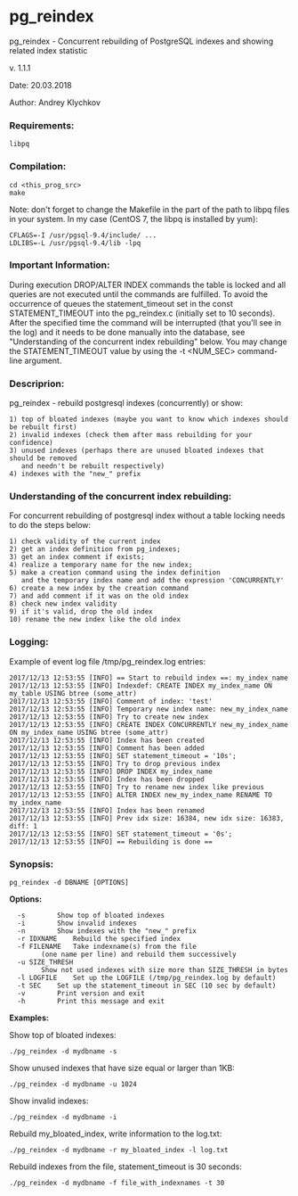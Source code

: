 # pg_reindex
pg_reindex - Concurrent rebuilding of PostgreSQL indexes and showing related index statistic

v. 1.1.1

Date: 20.03.2018

Author: Andrey Klychkov

### Requirements:
```libpq```

### Compilation:
```
cd <this_prog_src>
make
```
Note: don't forget to change the Makefile in the part of the path to libpq files in your system.
In my case (CentOS 7, the libpq is installed by yum): 
```
CFLAGS=-I /usr/pgsql-9.4/include/ ...
LDLIBS=-L /usr/pgsql-9.4/lib -lpq
```

### Important Information:
During execution DROP/ALTER INDEX commands the table is locked and all queries are not executed until the commands are fulfilled. To avoid the occurrence of queues the statement_timeout set in the const STATEMENT_TIMEOUT into the pg_reindex.c (initially set to 10 seconds). After the specified time the command will be interrupted (that you'll see in the log) and it needs to be done manually into the database, see "Understanding of the concurrent index rebuilding" below. You may change the STATEMENT_TIMEOUT value by using the -t <NUM_SEC> command-line argument. 

### Descriprion:
pg_reindex - rebuild postgresql indexes (concurrently) or show:
```
1) top of bloated indexes (maybe you want to know which indexes should be rebuilt first)
2) invalid indexes (check them after mass rebuilding for your confidence)
3) unused indexes (perhaps there are unused bloated indexes that should be removed
   and needn't be rebuilt respectively)
4) indexes with the "new_" prefix
```
### Understanding of the concurrent index rebuilding:
For concurrent rebuilding of postgresql index
without a table locking needs to do the steps below:
```
1) check validity of the current index
2) get an index definition from pg_indexes;
3) get an index comment if exists;
4) realize a temporary name for the new index;
5) make a creation command using the index definition
   and the temporary index name and add the expression 'CONCURRENTLY' 
6) create a new index by the creation command
7) and add comment if it was on the old index
8) check new index validity
9) if it's valid, drop the old index
10) rename the new index like the old index
```
### Logging:

Example of event log file /tmp/pg_reindex.log entries:
```
2017/12/13 12:53:55 [INFO] == Start to rebuild index ==: my_index_name
2017/12/13 12:53:55 [INFO] Indexdef: CREATE INDEX my_index_name ON my_table USING btree (some_attr)
2017/12/13 12:53:55 [INFO] Comment of index: 'test'
2017/12/13 12:53:55 [INFO] Temporary new index name: new_my_index_name
2017/12/13 12:53:55 [INFO] Try to create new index
2017/12/13 12:53:55 [INFO] CREATE INDEX CONCURRENTLY new_my_index_name ON my_index_name USING btree (some_attr)
2017/12/13 12:53:55 [INFO] Index has been created
2017/12/13 12:53:55 [INFO] Comment has been added
2017/12/13 12:53:55 [INFO] SET statement_timeout = '10s';
2017/12/13 12:53:55 [INFO] Try to drop previous index
2017/12/13 12:53:55 [INFO] DROP INDEX my_index_name
2017/12/13 12:53:55 [INFO] Index has been dropped
2017/12/13 12:53:55 [INFO] Try to rename new index like previous
2017/12/13 12:53:55 [INFO] ALTER INDEX new_my_index_name RENAME TO my_index_name
2017/12/13 12:53:55 [INFO] Index has been renamed
2017/12/13 12:53:55 [INFO] Prev idx size: 16384, new idx size: 16383, diff: 1
2017/12/13 12:53:55 [INFO] SET statement_timeout = '0s';
2017/12/13 12:53:55 [INFO] == Rebuilding is done ==

```

### Synopsis:
```pg_reindex -d DBNAME [OPTIONS]```

**Options:**
```
  -s		Show top of bloated indexes
  -i		Show invalid indexes
  -n		Show indexes with the "new_" prefix
  -r IDXNAME	Rebuild the specified index
  -f FILENAME	Take indexname(s) from the file
		(one name per line) and rebuild them successively
  -u SIZE_THRESH
		Show not used indexes with size more than SIZE_THRESH in bytes
  -l LOGFILE	Set up the LOGFILE (/tmp/pg_reindex.log by default)
  -t SEC	Set up the statement_timeout in SEC (10 sec by default)
  -v		Print version and exit
  -h		Print this message and exit
```


**Examples:**

Show top of bloated indexes:
```
./pg_reindex -d mydbname -s
```
Show unused indexes that have size equal or larger than 1KB:
```
./pg_reindex -d mydbname -u 1024
```

Show invalid indexes:
```
./pg_reindex -d mydbname -i
```

Rebuild my_bloated_index, write information to the log.txt:
```
./pg_reindex -d mydbname -r my_bloated_index -l log.txt
```

Rebuild indexes from the file, statement_timeout is 30 seconds:
```
./pg_reindex -d mydbname -f file_with_indexnames -t 30
```
